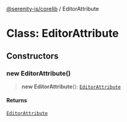 [@serenity-is/corelib](../README.md) / EditorAttribute

# Class: EditorAttribute

## Constructors

### new EditorAttribute()

> **new EditorAttribute**(): [`EditorAttribute`](EditorAttribute.md)

#### Returns

[`EditorAttribute`](EditorAttribute.md)
